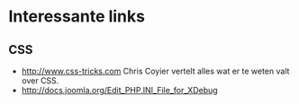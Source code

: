 # Interessante links

## CSS

- http://www.css-tricks.com Chris Coyier vertelt alles wat er te weten valt over CSS.
- http://docs.joomla.org/Edit_PHP.INI_File_for_XDebug
